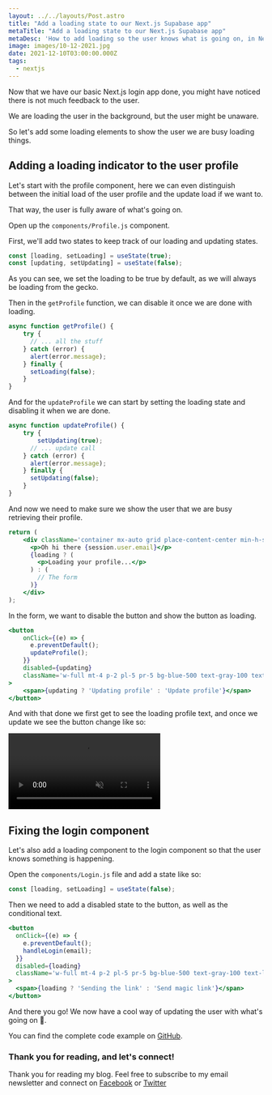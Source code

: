 ```yaml
---
layout: ../../layouts/Post.astro
title: "Add a loading state to our Next.js Supabase app"
metaTitle: "Add a loading state to our Next.js Supabase app"
metaDesc: 'How to add loading so the user knows what is going on, in Next.js with Supabase'
image: images/10-12-2021.jpg
date: 2021-12-10T03:00:00.000Z
tags:
  - nextjs
---
```

Now that we have our basic Next.js login app done, you might have noticed there is not much feedback to the user.

We are loading the user in the background, but the user might be unaware.

So let's add some loading elements to show the user we are busy loading things.

## Adding a loading indicator to the user profile

Let's start with the profile component, here we can even distinguish between the initial load of the user profile and the update load if we want to.

That way, the user is fully aware of what's going on.

Open up the `components/Profile.js` component.

First, we'll add two states to keep track of our loading and updating states.

```js
const [loading, setLoading] = useState(true);
const [updating, setUpdating] = useState(false);
```

As you can see, we set the loading to be true by default, as we will always be loading from the gecko.

Then in the `getProfile` function, we can disable it once we are done with loading.

```js
async function getProfile() {
	try {
	  // ... all the stuff
	} catch (error) {
	  alert(error.message);
	} finally {
	  setLoading(false);
	}
}
```

And for the `updateProfile` we can start by setting the loading state and disabling it when we are done.

```js
async function updateProfile() {
	try {
		setUpdating(true);
	  // ... update call
	} catch (error) {
	  alert(error.message);
	} finally {
	  setUpdating(false);
	}
}
```

And now we need to make sure we show the user that we are busy retrieving their profile.

```jsx
return (
	<div className='container mx-auto grid place-content-center min-h-screen'>
	  <p>Oh hi there {session.user.email}</p>
	  {loading ? (
	    <p>Loading your profile...</p>
	  ) : (
	    // The form
	  )}
	</div>
);
```

In the form, we want to disable the button and show the button as loading.

```jsx
<button
	onClick={(e) => {
	  e.preventDefault();
	  updateProfile();
	}}
	disabled={updating}
	className='w-full mt-4 p-2 pl-5 pr-5 bg-blue-500 text-gray-100 text-lg rounded-lg focus:border-4 border-blue-300'
>
	<span>{updating ? 'Updating profile' : 'Update profile'}</span>
</button>
```

And with that done we first get to see the loading profile text, and once we update we see the button change like so:

<!-- ![Add a loading state to our Next.js Supabase app](https://cdn.hashnode.com/res/hashnode/image/upload/v1638199002302/4r1PI75JB.gif) -->
<video autoplay loop muted playsinline>
  <source src="https://res.cloudinary.com/daily-dev-tips/video/upload/v1638199381/update_bo7mwq.webm" type="video/webm" />
  <source src="https://res.cloudinary.com/daily-dev-tips/video/upload/v1638199377/update_n93e2n.mp4" type="video/mp4" />
</video>

## Fixing the login component

Let's also add a loading component to the login component so that the user knows something is happening.

Open the `components/Login.js` file and add a state like so:

```jsx
const [loading, setLoading] = useState(false);
```

Then we need to add a disabled state to the button, as well as the conditional text.

```jsx
<button
  onClick={(e) => {
    e.preventDefault();
    handleLogin(email);
  }}
  disabled={loading}
  className='w-full mt-4 p-2 pl-5 pr-5 bg-blue-500 text-gray-100 text-lg rounded-lg focus:border-4 border-blue-300'
>
  <span>{loading ? 'Sending the link' : 'Send magic link'}</span>
</button>
```

And there you go! 
We now have a cool way of updating the user with what's going on 👏.

You can find the complete code example on [GitHub](https://github.com/rebelchris/next-supabase/tree/loading-state).

### Thank you for reading, and let's connect!

Thank you for reading my blog. Feel free to subscribe to my email newsletter and connect on [Facebook](https://www.facebook.com/DailyDevTipsBlog) or [Twitter](https://twitter.com/DailyDevTips1)
